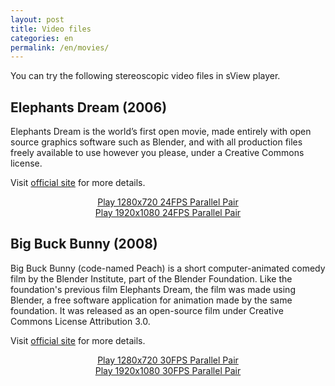 ```yaml
---
layout: post
title: Video files
categories: en
permalink: /en/movies/
---
```


You can try the following stereoscopic video files in sView player.

## Elephants Dream (2006)

Elephants Dream is the world’s first open movie, made entirely with open source graphics software such as Blender,
and with all production files freely available to use however you please, under a Creative Commons license.

Visit <a href='https://orange.blender.org/'>official site</a> for more details.

<div align='center'><a class='btn btn-success btn-lg' href='{{ site.sview_download }}/movies/elephants-dream-3d-720p-24fps-rl.mkv'>Play 1280x720 24FPS Parallel Pair</a></div>
<div align='center'><a class='btn btn-success btn-lg' href='{{ site.sview_download }}/movies/elephants-dream-3d-1080p-24fps-rl.mkv'>Play 1920x1080 24FPS Parallel Pair</a></div>

## Big Buck Bunny (2008)

Big Buck Bunny (code-named Peach) is a short computer-animated comedy film by the Blender Institute, part of the Blender Foundation.
Like the foundation's previous film Elephants Dream, the film was made using Blender,
a free software application for animation made by the same foundation.
It was released as an open-source film under Creative Commons License Attribution 3.0.

Visit <a href='https://peach.blender.org/'>official site</a> for more details.

<div align='center'><a class='btn btn-success btn-lg' href='{{ site.sview_download }}/movies/big-buck-bunny-3d-720p-30fps-lr.mkv'>Play 1280x720 30FPS Parallel Pair</a></div>
<div align='center'><a class='btn btn-success btn-lg' href='{{ site.sview_download }}/movies/big-buck-bunny-3d-1080p-30fps-lr.mkv'>Play 1920x1080 30FPS Parallel Pair</a></div>
